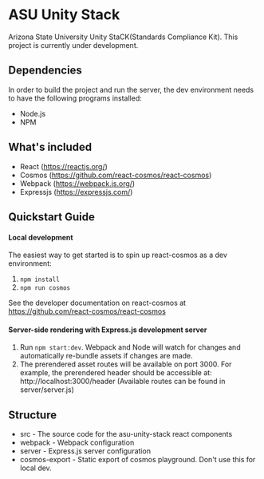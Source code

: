 # ASU Unity Stack
Arizona State University Unity StaCK(Standards Compliance Kit). This project is currently under development.

## Dependencies

In order to build the project and run the server, the dev environment needs to have the following programs installed:
- Node.js 
- NPM

## What's included

- React (https://reactjs.org/)
- Cosmos (https://github.com/react-cosmos/react-cosmos)
- Webpack (https://webpack.js.org/)
- Expressjs (https://expressjs.com/)

## Quickstart Guide

#### Local development
The easiest way to get started is to spin up react-cosmos as a dev environment:

1. ```npm install```
2. ```npm run cosmos```

See the developer documentation on react-cosmos at https://github.com/react-cosmos/react-cosmos

#### Server-side rendering with Express.js development server

1. Run ```npm start:dev```. Webpack and Node will watch for changes and automatically re-bundle assets if changes are made.
2. The prerendered asset routes will be available on port 3000. For example, the prerendered header should be accessible at:
 http://localhost:3000/header (Available routes can be found in server/server.js)

## Structure
 - src - The source code for the asu-unity-stack react components
 - webpack - Webpack configuration
 - server - Express.js server configuration
 - cosmos-export - Static export of cosmos playground. Don't use this for local dev.

